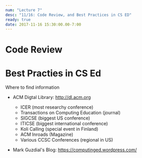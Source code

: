 ```yaml
---
num: "Lecture 7"
desc: "11/16: Code Review, and Best Practices in CS ED"
ready: true
date: 2017-11-16 15:30:00.00-7:00
---
```


# Code Review



# Best Practies in CS Ed

Where to find information

* ACM Digtal Library: http://dl.acm.org
    * ICER  (most researchy conference)
    * Transactions on Computing Education (journal)
    * SIGCSE  (biggest US conference)
    * ITICSE  (biggest international conference)
    * Koli Calling  (special event in Finland)
    * ACM Inroads (Magazine)
    * Various CCSC Conferences   (regional in US)

* Mark Guzdial's Blog: <https://computinged.wordpress.com/>
